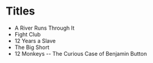 # Titles

- A River Runs Through It
- Fight Club
- 12 Years a Slave
- The Big Short
- 12 Monkeys
-- The Curious Case of Benjamin Button
